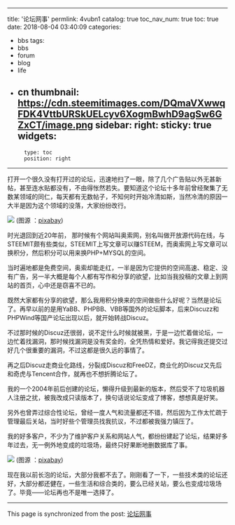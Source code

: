 
---
title: '论坛网事'
permlink: 4vubn1
catalog: true
toc_nav_num: true
toc: true
date: 2018-08-04 03:40:09
categories:
- bbs
tags:
- bbs
- forum
- blog
- life
- cn
thumbnail: https://cdn.steemitimages.com/DQmaVXwwqFDK4VttbURSkUELcyv6XogmBwhD9agSw6GZxCT/image.png
sidebar:
    right:
        sticky: true
widgets:
    -
        type: toc
        position: right
---


打开一个很久没有打开过的论坛，迅速地扫了一眼，除了几个广告贴以外无甚新帖，甚至连水贴都没有，不由得怅然若失。要知道这个论坛十多年前曾经聚集了无数某领域的同仁，每天都有无数帖子，不知何时开始冷清如斯，当然冷清的原因一大半是因为这个领域的没落，大家纷纷改行。

![](https://cdn.steemitimages.com/DQmaVXwwqFDK4VttbURSkUELcyv6XogmBwhD9agSw6GZxCT/image.png)
(图源 ：[pixabay](https://pixabay.com/))

时光退回到近20年前， 那时候有个网站叫奥索网，别名叫做开放源代码在线，与STEEMIT颇有些类似，STEEMIT上写文章可以赚STEEM，而奥索网上写文章可以换积分，然后积分可以用来换PHP+MYSQL的空间。

当时遍地都是免费空间，奥索却能走红，一半是因为它提供的空间高速、稳定、没有广告，另一半大概是每个人都有写作和分享的欲望，比如当我投稿的文章上到网站的首页，心中还是窃喜不已的。

既然大家都有分享的欲望，那么我用积分换来的空间做些什么好呢？当然是论坛了。再早以前的是用YaBB、PHPBB、VBB等国外的论坛脚本，后来Discuzz和PHPWind等国产论坛出现以后，就开始转战Discuz。

不过那时候的Discuz还很弱，说不定什么时候就被黑，于是一边忙着做论坛，一边忙着找漏洞，那时候找漏洞是没有奖金的，全凭热情和爱好。我记得我还提交过好几个很重要的漏洞，不过这都是很久远的事情了。

再之后Discuz走商业化路线，分裂成Discuz和FreeDZ，商业化的Discuz又先后和奇虎与Tencent合作，就再也不想折腾论坛了。

我的一个2004年前后创建的论坛，懒得升级到最新的版本，然后受不了垃圾机器人注册之扰，被我改成只读版本了，换句话说论坛变成了博客，想想真是好笑。

另外也曾弄过综合性论坛，曾经一度人气和流量都还不错，然后因为工作太忙疏于管理最后关站，当时好些个管理员找我抗议，不过都被我强力镇压了。

我的好多客户，不少为了维护客户关系和网站人气，都纷纷建起了论坛，结果好多年过去，无一例外地变成的垃圾场，最终只好果断地删数据库了事。

![](https://cdn.steemitimages.com/DQmPHC2NoHGjKEPcmCko9BZuuc3rdcWdRJksQ1BANbGu1bz/image.png)
(图源 ：[pixabay](https://pixabay.com/))

现在我以前长泡的论坛，大部分我都不去了。刚刚看了一下，一些技术类的论坛还好，大部分都还健在，一些生活和综合类的，要么已经关站，要么也变成垃圾场了。毕竟——论坛再也不是唯一选择了。

- - -

This page is synchronized from the post: [论坛网事](https://steemit.com/@oflyhigh/4vubn1)
